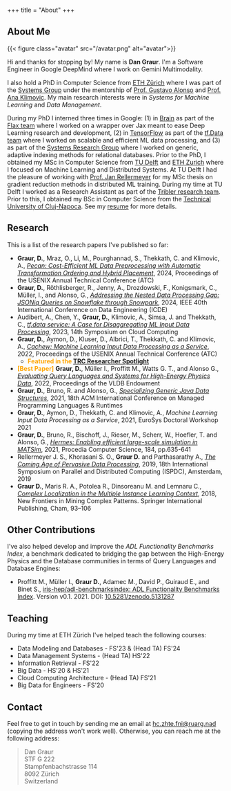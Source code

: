+++
title = "About"
+++

## About Me 

{{< figure class="avatar" src="/avatar.png" alt="avatar">}}

Hi and thanks for stopping by! My name is **Dan Graur**. I'm a Software Engineer in Google DeepMind where I work on Gemini Multimodality.

I also hold a PhD in Computer Science from [ETH Zürich](https://ethz.ch/en.html) where I was part of the [Systems Group](https://systems.ethz.ch/) under the mentorship of [Prof. Gustavo Alonso](https://people.inf.ethz.ch/alonso/) and [Prof. Ana Klimovic](https://anakli.inf.ethz.ch/). My main research interests were in *Systems for Machine Learning* and *Data Management*.


During my PhD I interned three times in Google: (1) in [Brain](https://research.google/teams/brain/) as part of the [Flax team](https://github.com/google/flax) where I worked on a wrapper over Jax meant to ease Deep Learning research and development, (2) in [TensorFlow](https://www.tensorflow.org/) as part of the [tf.Data team](https://www.tensorflow.org/guide/data) where I worked on scalable and efficient ML data processing, and (3) as part of the [Systems Research Group](https://techsysinfra.google/research/) where I worked on generic, adaptive indexing methods for relational databases. Prior to the PhD, I obtained my MSc in Computer Science from [TU Delft](https://www.tudelft.nl/en/) and [ETH Zurich](https://ethz.ch/en.html) where I focused on Machine Learning and Distributed Systems. At TU Delft I had the pleasure of working with [Prof. Jan Rellermeyer](https://www.tudelft.nl/ewi/over-de-faculteit/afdelingen/software-technology/distributed-systems/people/jan-rellermeyer) for my MSc thesis on gradient reduction methods in distributed ML training. During my time at TU Delft I worked as a Research Assistant as part of the [Tribler research team](https://github.com/Tribler/tribler). Prior to this, I obtained my BSc in Computer Science from the [Technical University of Cluj-Napoca](https://www.utcluj.ro/en/). See my [resume](resume.pdf) for more details.

## Research

This is a list of the research papers I've published so far:

* **Graur, D.**, Mraz, O., Li, M., Pourghannad, S., Thekkath, C. and Klimovic, A., *[Pecan: Cost-Efficient ML Data Preprocessing with Automatic Transformation Ordering and Hybrid Placement](https://anakli.inf.ethz.ch/papers/pecan_atc24.pdf)*, 2024, Proceedings of the USENIX Annual Technical Conference (ATC)
* **Graur, D.**, Röthlisberger, R., Jenny, A., Drozdowski, F., Konigsmark, C., Müller, I., and Alonso, G., *[Addressing the Nested Data Processing Gap: JSONiq Queries on Snowflake through Snowpark](https://www.research-collection.ethz.ch/bitstream/handle/20.500.11850/674963/icde_snowflake_jsoniq.pdf?sequence=1&isAllowed=y)*, 2024, IEEE 40th International Conference on Data Engineering (ICDE)
* Audibert, A., Chen, Y., **Graur, D.**, Klimovic, A., Simsa, J. and Thekkath, C., *[tf.data service: A Case for
Disaggregating ML Input Data Processing](https://dl.acm.org/doi/abs/10.1145/3620678.3624666)*, 2023, 14th Symposium on Cloud Computing
* **Graur, D.**, Aymon, D., Kluser, D., Albrici, T., Thekkath, C. and Klimovic, A., *[Cachew: Machine Learning Input Data Processing as a Service](https://www.usenix.org/conference/atc22/presentation/graur)*, 2022, Proceedings of the USENIX Annual Technical Conference (ATC)
  * **<span style="color:orange">Featured in the</span> [TRC Researcher Spotlight](https://sites.research.google/trc/spotlight/)**
* **<span style="color:orange">[Best Paper]</span>** **Graur, D.**, Müller I., Proffitt M., Watts G. T., and Alonso G., *[Evaluating Query Languages and Systems for High-Energy Physics Data](https://arxiv.org/pdf/2104.12615.pdf)*, 2022, Proceedings of the VLDB Endowment
* **Graur, D.**, Bruno, R. and Alonso, G., *[Specializing Generic Java Data Structures](https://dl.acm.org/doi/10.1145/3475738.3480718)*, 2021, 18th ACM International Conference on Managed Programming Languages & Runtimes
* **Graur, D.**, Aymon, D., Thekkath, C. and Klimovic, A., *Machine Learning Input Data Processing as a Service*, 2021, EuroSys Doctoral Workshop 2021
* **Graur, D.**, Bruno, R., Bischoff, J., Rieser, M., Scherr, W., Hoefler, T. and Alonso, G., *[Hermes: Enabling efficient large-scale simulation in MATSim](https://www.sciencedirect.com/science/article/pii/S1877050921007158)*, 2021, Procedia Computer Science, 184, pp.635-641
* Rellermeyer J. S., Khorasani S. O., **Graur D.** and Parthasarathy A., *[The Coming Age of Pervasive Data Processing](https://ieeexplore.ieee.org/abstract/document/8790842)*, 2019, 18th International Symposium on Parallel and Distributed Computing (ISPDC), Amsterdam, 2019
* **Graur D.**, Maris R. A., Potolea R., Dinsoreanu M. and Lemnaru C., *[Complex Localization in the Multiple Instance Learning Context](https://link.springer.com/chapter/10.1007/978-3-319-78680-3_7)*, 2018, New Frontiers in Mining Complex Patterns. Springer International Publishing, Cham, 93–106

## Other Contributions

I've also helped develop and improve the *ADL Functionality Benchmarks Index*, a benchmark dedicated to bridging the gap between the High-Energy Physics and the Database communities in terms of Query Languages and Database Engines:

* Proffitt M., Müller I., **Graur D.**, Adamec M., David P., Guiraud E., and Binet S., [iris-hep/adl-benchmarksindex: ADL Functionality Benchmarks Index](https://github.com/iris-hep/adl-benchmarks-index/). Version v0.1. 2021. DOI: [10.5281/zenodo.5131287](https://zenodo.org/record/5131287) 

## Teaching

During my time at ETH Zürich I've helped teach the following courses:

* Data Modeling and Databases - FS'23 & (Head TA) FS'24
* Data Management Systems - (Head TA) HS'22
* Information Retrieval - FS'22
* Big Data - HS'20 & HS'21
* Cloud Computing Architecture - (Head TA) FS'21
* Big Data for Engineers - FS'20

## Contact 

Feel free to get in touch by sending me an email at <span class="baddirection">hc.zhte.fni@ruarg.nad</span> (copying the address won't work well). Otherwise, you can reach me at the following address:

> Dan Graur  
> STF G 222  
> Stampfenbachstrasse 114  
> 8092 Zürich  
> Switzerland